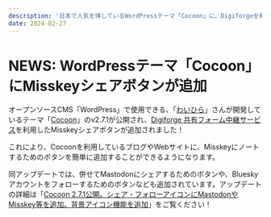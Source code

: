 ```yaml
---
description: '日本で人気を博しているWordPressテーマ「Cocoon」に、Digiforgeを利用したMisskeyシェアボタンが追加されました！'
date: 2024-02-27
---
```


# NEWS: WordPressテーマ「Cocoon」にMisskeyシェアボタンが追加

オープンソースCMS「WordPress」で使用できる、「[わいひら](https://twitter.com/MrYhira)」さんが開発しているテーマ「[Cocoon](https://wp-cocoon.com/)」のv2.7.1が公開され、[Digiforge 共有フォーム中継サービス](/docs/for-users/features/share-form/)を利用したMisskeyシェアボタンが追加されました！

これにより、Cocoonを利用しているブログやWebサイトに、Misskeyにノートするためのボタンを簡単に追加することができるようになります。

同アップデートでは、併せてMastodonにシェアするためのボタンや、Blueskyアカウントをフォローするためのボタンなども追加されています。アップデートの詳細は「[Cocoon 2.7.1公開。シェア・フォローアイコンにMastodonやMisskey等を追加。背景アイコン機能を追加](https://wp-cocoon.com/2-7-1/)」をご覧ください！
